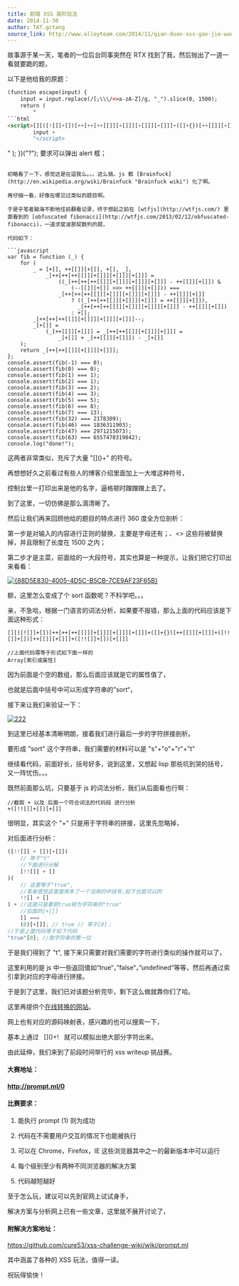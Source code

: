 ```yaml
---
title: 前端 XSS 高阶玩法
date: 2014-11-30
author: TAT.gctang
source_link: http://www.alloyteam.com/2014/11/qian-duan-xss-gao-jie-wan-fa/
---
```


<!-- {% raw %} - for jekyll -->

故事源于某一天，笔者的一位后台同事突然在 RTX 找到了我，然后抛出了一道一看就要跪的题，

以下是他给我的原题：

````html
(function escape(input) {
    input = input.replace(/[;\\\/<>a-zA-Z]/g, "_").slice(0, 1500);
    return (
        "
```html
<script>[][([![]]+[])[++[++[++[[]][+[]]][+[]]][+[]]]+([]+{})[++[[]][+[]]]+([!![]]+[])[++[[]][+[]]]+([!![]]+[])[+[]]]" +
        input +
        "</script>
````

 "
    );
})("?");
要求可以弹出 alert 框；

````

初略看了一下，感觉这是在逗我么。。。这么搞，js 都 [Brainfuck](http://en.wikipedia.org/wiki/Brainfuck "Brainfuck wiki") 化了啊。

再仔细一看，好像在哪见过类似的题目啊。

于是乎笔者脑海不断地往前翻看记录，终于想起之前在 [wtfjs](http://wtfjs.com/) 里面看到的 [obfuscated fibonacci](http://wtfjs.com/2013/02/12/obfuscated-fibonacci)，一道求斐波那契数列的题，

代码如下：

```javascript
var fib = function (_) {
    for (
        _ = [+[], ++[[]][+[]], +[], _],
            _[++[++[++[[]][+[]]][+[]]][+[]]] =
                ((_[++[++[++[[]][+[]]][+[]]][+[]]] - ++[[]][+[]]) &
                    (--[[]][+[]] >>> ++[[]][+[]])) ===
                _[++[++[++[[]][+[]]][+[]]][+[]]] - ++[[]][+[]]
                    ? ((_[++[++[[]][+[]]][+[]]] = ++[[]][+[]]),
                      _[++[++[++[[]][+[]]][+[]]][+[]]] - ++[[]][+[]])
                    : +[];
        _[++[++[++[[]][+[]]][+[]]][+[]]]--;
        _[+[]] =
            (_[++[[]][+[]]] = _[++[++[[]][+[]]][+[]]] =
                _[+[]] + _[++[[]][+[]]]) - _[+[]]
    );
    return _[++[++[[]][+[]]][+[]]];
};
console.assert(fib(-1) === 0);
console.assert(fib(0) === 0);
console.assert(fib(1) === 1);
console.assert(fib(2) === 1);
console.assert(fib(3) === 2);
console.assert(fib(4) === 3);
console.assert(fib(5) === 5);
console.assert(fib(6) === 8);
console.assert(fib(7) === 13);
console.assert(fib(32) === 2178309);
console.assert(fib(46) === 1836311903);
console.assert(fib(47) === 2971215073);
console.assert(fib(63) === 6557470319842);
console.log("done!");
````

这两者非常类似，充斥了大量 "\[]()+" 的符号。

再想想好久之前看过有些人的博客介绍里面加上一大堆这种符号，

控制台里一打印出来是他的名字，逼格顿时蹭蹭蹭上去了。

到了这里，一切仿佛是那么滴清晰了。

然后让我们再来回顾他给的题目的特点进行 360 度全方位剖析：

第一步是对输入的内容进行正则的替换，主要是字母还有；、&lt;> 这些将被替换掉，并且限制了长度在 1500 之内；

第二步才是主菜，前面给的一大段符号，其实也算是一种提示，让我们把它打印出来看看：

[![{88D5E830-4005-4D5C-B5CB-7CE9AF23F65B}](http://www.alloyteam.com/wp-content/uploads/2014/11/88D5E830-4005-4D5C-B5CB-7CE9AF23F65B.png)](http://www.alloyteam.com/wp-content/uploads/2014/11/88D5E830-4005-4D5C-B5CB-7CE9AF23F65B.png)

额，这里怎么变成了个 sort 函数呢？不科学吧。。。

亲，不急哈，根据一门语言的词法分析，如果要不报错，那么上面的代码应该是下面这种形式：

    [][([![]]+[])[++[++[++[[]][+[]]][+[]]][+[]]]+([]+{})[++[[]][+[]]]+([!![]]+[])[++[[]][+[]]]+([!![]]+[])[+[]]]
     
    //上面代码需等于形式如下面一样的
    Array[索引或属性]

因为前面是个空的数组，那么后面应该就是它的属性值了，

也就是后面中括号中可以形成字符串的”sort“，

接下来让我们来验证一下：

[![222](http://www.alloyteam.com/wp-content/uploads/2014/11/222.png)](http://www.alloyteam.com/wp-content/uploads/2014/11/222.png)

到这里已经基本清晰明朗，接着我们进行最后一步的字符拼接剖析。

要形成 "sort" 这个字符串，我们需要的材料可以是 "s"+"o"+"r"+"t"

继续看代码，前面好长，括号好多，说到这里，又想起 lisp 那些坑到哭的括号，又一阵忧伤。。。

既然前面那么坑，只要基于 js 的词法分析，我们从后面看也行啊：

    //截取 + 以及 后面一个符合词法的代码段 进行分析
    +([!![]]+[])[+[]]

很明显，其实这个 "+" 只是用于字符串的拼接，这里先忽略掉，

对后面进行分析：

```javascript
([!![]] + [])[+[]](
    // 等于"t"
    //下面进行分解
    [!![]] + []
)(
    // 这里等于"true",
    //笔者感觉这里面用多了一个没用的中括号,如下也是可以的
    !![] + []
) + //这是只是要把true转为字符串的"true"
    //后面的[+[]]
    [] ===
    (0)[+[]]; // true // 等于[0]；
//于是上面代码等于如下代码
"true"[0]; //取字符串的第一位
```

于是我们得到了 "t", 接下来只需要对我们需要的字符进行类似的操作就可以了，

这里利用的是 js 中一些返回值如”true“，”false“，”undefined“等等，然后再通过索引拿到对应的字母进行拼接。

于是到了这里，我们已对该题分析完毕，剩下这么做就靠你们了哈。

这里再提供个[在线转换的网站](http://discogscounter.getfreehosting.co.uk/js-noalnum.php?txt=alert%28%22a%22%29 "js-noalnum")。

网上也有对应的源码映射表，感兴趣的也可以搜索一下，

基本上通过   \[]()+!   就可以模拟出绝大部分字符出来。

由此延伸，我们来到了前段时间举行的 xss writeup 挑战赛。

#### 大赛地址：

#### <http://prompt.ml/0>

#### 比赛要求：

1. 能执行 prompt (1) 则为成功

2. 代码在不需要用户交互的情况下也能被执行

3. 可以在 Chrome，Firefox，IE 这些浏览器其中之一的最新版本中可以运行

4. 每个级别至少有两种不同浏览器的解决方案

5. 代码越短越好

至于怎么玩，建议可以先到官网上试试身手，

解决方案与分析网上已有一些文章，这里就不展开讨论了，

#### 附解决方案地址：

<https://github.com/cure53/xss-challenge-wiki/wiki/prompt.ml>

其中涵盖了各种的 XSS 玩法，值得一读。

祝玩得愉快！

<!-- {% endraw %} - for jekyll -->